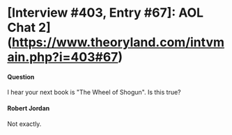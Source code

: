 # [Interview #403, Entry #67]: AOL Chat 2](https://www.theoryland.com/intvmain.php?i=403#67)

#### Question

I hear your next book is "The Wheel of Shogun". Is this true?

#### Robert Jordan

Not exactly.

